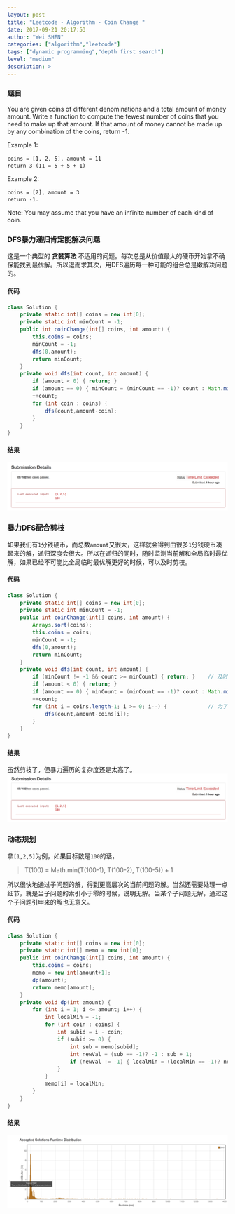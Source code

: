 ```yaml
---
layout: post
title: "Leetcode - Algorithm - Coin Change "
date: 2017-09-21 20:17:53
author: "Wei SHEN"
categories: ["algorithm","leetcode"]
tags: ["dynamic programming","depth first search"]
level: "medium"
description: >
---
```


### 题目
You are given coins of different denominations and a total amount of money amount. Write a function to compute the fewest number of coins that you need to make up that amount. If that amount of money cannot be made up by any combination of the coins, return -1.

Example 1:
```
coins = [1, 2, 5], amount = 11
return 3 (11 = 5 + 5 + 1)
```

Example 2:
```
coins = [2], amount = 3
return -1.
```

Note:
You may assume that you have an infinite number of each kind of coin.

### DFS暴力递归肯定能解决问题
这是一个典型的 **贪婪算法** 不适用的问题。每次总是从价值最大的硬币开始拿不确保能找到最优解。所以退而求其次，用DFS遍历每一种可能的组合总是嫩解决问题的。

#### 代码
```java
class Solution {
    private static int[] coins = new int[0];
    private static int minCount = -1;
    public int coinChange(int[] coins, int amount) {
        this.coins = coins;
        minCount = -1;
        dfs(0,amount);
        return minCount;
    }
    private void dfs(int count, int amount) {
        if (amount < 0) { return; }
        if (amount == 0) { minCount = (minCount == -1)? count : Math.min(minCount,count); return; }
        ++count;
        for (int coin : coins) {
            dfs(count,amount-coin);
        }
    }
}
```

#### 结果
![coin-change-1](/images/leetcode/coin-change-1.png)


### 暴力DFS配合剪枝
如果我们有`1`分钱硬币，而总数`amount`又很大，这样就会得到由很多`1`分钱硬币凑起来的解，递归深度会很大。所以在递归的同时，随时监测当前解和全局临时最优解，如果已经不可能比全局临时最优解更好的时候，可以及时剪枝。

#### 代码
```java
class Solution {
    private static int[] coins = new int[0];
    private static int minCount = -1;
    public int coinChange(int[] coins, int amount) {
        Arrays.sort(coins);
        this.coins = coins;
        minCount = -1;
        dfs(0,amount);
        return minCount;
    }
    private void dfs(int count, int amount) {
        if (minCount != -1 && count >= minCount) { return; }    // 及时剪枝
        if (amount < 0) { return; }
        if (amount == 0) { minCount = (minCount == -1)? count : Math.min(minCount,count); return; }
        ++count;
        for (int i = coins.length-1; i >= 0; i--) {             // 为了配合剪枝，从大到小遍历
            dfs(count,amount-coins[i]);
        }
    }
}
```

#### 结果
虽然剪枝了，但暴力遍历的复杂度还是太高了。
![coin-change-2](/images/leetcode/coin-change-2.png)


### 动态规划
拿`[1,2,5]`为例，如果目标数是`100`的话，
> T(100) = Math.min(T(100-1), T(100-2), T(100-5)) + 1

所以很快地通过子问题的解，得到更高层次的当前问题的解。当然还需要处理一点细节，就是当子问题的索引小于零的时候，说明无解。当某个子问题无解，通过这个子问题引申来的解也无意义。

#### 代码
```java
class Solution {
    private static int[] coins = new int[0];
    private static int[] memo = new int[0];
    public int coinChange(int[] coins, int amount) {
        this.coins = coins;
        memo = new int[amount+1];
        dp(amount);
        return memo[amount];
    }
    private void dp(int amount) {
        for (int i = 1; i <= amount; i++) {
            int localMin = -1;
            for (int coin : coins) {
                int subid = i - coin;
                if (subid >= 0) {
                    int sub = memo[subid];
                    int newVal = (sub == -1)? -1 : sub + 1;
                    if (newVal != -1) { localMin = (localMin == -1)? newVal : Math.min(localMin,newVal); }
                }
            }
            memo[i] = localMin;
        }
    }
}
```

#### 结果
![coin-change-3](/images/leetcode/coin-change-3.png)
